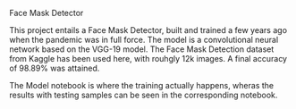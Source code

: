 Face Mask Detector

This project entails a Face Mask Detector, built and trained a few years ago when the pandemic was in full force. The model is a convolutional neural network based on the VGG-19 model.
The Face Mask Detection dataset from Kaggle has been used here, with rouhgly 12k images. 
A final accuracy of 98.89% was attained. 

The Model notebook is where the training actually happens, wheras the results with testing samples can be seen in the corresponding notebook. 
